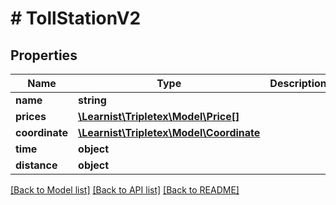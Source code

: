 # # TollStationV2

## Properties

Name | Type | Description | Notes
------------ | ------------- | ------------- | -------------
**name** | **string** |  | [optional]
**prices** | [**\Learnist\Tripletex\Model\Price[]**](Price.md) |  | [optional]
**coordinate** | [**\Learnist\Tripletex\Model\Coordinate**](Coordinate.md) |  | [optional]
**time** | **object** |  | [optional]
**distance** | **object** |  | [optional]

[[Back to Model list]](../../README.md#models) [[Back to API list]](../../README.md#endpoints) [[Back to README]](../../README.md)
